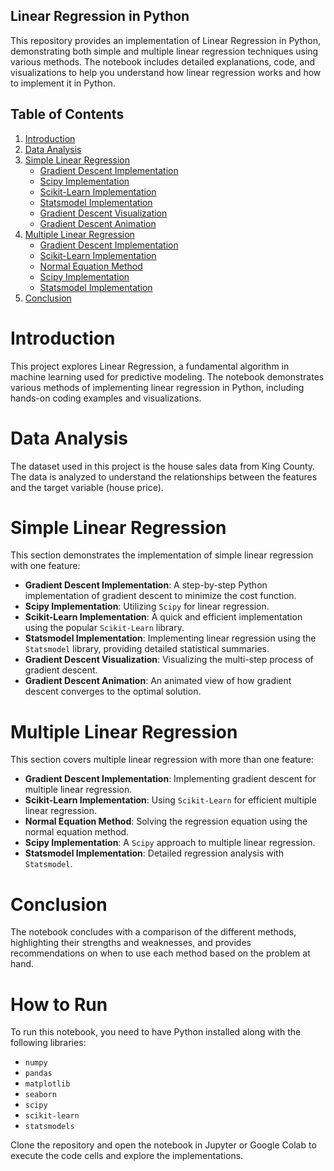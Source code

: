## Linear Regression in Python

This repository provides an implementation of Linear Regression in Python, demonstrating both simple and multiple linear regression techniques using various methods. The notebook includes detailed explanations, code, and visualizations to help you understand how linear regression works and how to implement it in Python.

## Table of Contents

1.  [Introduction](#introduction)
2.  [Data Analysis](#data-analysis)
3.  [Simple Linear Regression](#simple-linear-regression)
    -   [Gradient Descent Implementation](#gradient-descent)
    -   [Scipy Implementation](#scipy)
    -   [Scikit-Learn Implementation](#scikit-learn)
    -   [Statsmodel Implementation](#statsmodel)
    -   [Gradient Descent Visualization](#visualization)
    -   [Gradient Descent Animation](#animation)
4.  [Multiple Linear Regression](#multiple-linear-regression)
    -   [Gradient Descent Implementation](#multiple-gradient-descent)
    -   [Scikit-Learn Implementation](#multiple-scikit-learn)
    -   [Normal Equation Method](#normal-equation)
    -   [Scipy Implementation](#multiple-scipy)
    -   [Statsmodel Implementation](#multiple-statsmodel)
5.  [Conclusion](#conclusion)

# Introduction

This project explores Linear Regression, a fundamental algorithm in machine learning used for predictive modeling. The notebook demonstrates various methods of implementing linear regression in Python, including hands-on coding examples and visualizations.

# Data Analysis

The dataset used in this project is the house sales data from King County. The data is analyzed to understand the relationships between the features and the target variable (house price).

# Simple Linear Regression

This section demonstrates the implementation of simple linear regression with one feature:

-   **Gradient Descent Implementation**: A step-by-step Python implementation of gradient descent to minimize the cost function.
-   **Scipy Implementation**: Utilizing `Scipy` for linear regression.
-   **Scikit-Learn Implementation**: A quick and efficient implementation using the popular `Scikit-Learn` library.
-   **Statsmodel Implementation**: Implementing linear regression using the `Statsmodel` library, providing detailed statistical summaries.
-   **Gradient Descent Visualization**: Visualizing the multi-step process of gradient descent.
-   **Gradient Descent Animation**: An animated view of how gradient descent converges to the optimal solution.

# Multiple Linear Regression

This section covers multiple linear regression with more than one feature:

-   **Gradient Descent Implementation**: Implementing gradient descent for multiple linear regression.
-   **Scikit-Learn Implementation**: Using `Scikit-Learn` for efficient multiple linear regression.
-   **Normal Equation Method**: Solving the regression equation using the normal equation method.
-   **Scipy Implementation**: A `Scipy` approach to multiple linear regression.
-   **Statsmodel Implementation**: Detailed regression analysis with `Statsmodel`.

# Conclusion

The notebook concludes with a comparison of the different methods, highlighting their strengths and weaknesses, and provides recommendations on when to use each method based on the problem at hand.

# How to Run

To run this notebook, you need to have Python installed along with the following libraries:

-   `numpy`
-   `pandas`
-   `matplotlib`
-   `seaborn`
-   `scipy`
-   `scikit-learn`
-   `statsmodels`

Clone the repository and open the notebook in Jupyter or Google Colab to execute the code cells and explore the implementations.
